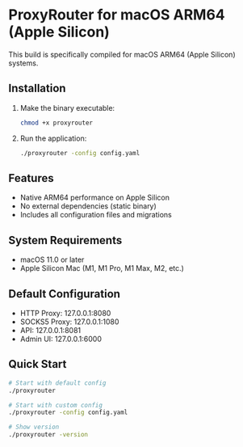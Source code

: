 # ProxyRouter for macOS ARM64 (Apple Silicon)

This build is specifically compiled for macOS ARM64 (Apple Silicon) systems.

## Installation

1. Make the binary executable:
   ```bash
   chmod +x proxyrouter
   ```

2. Run the application:
   ```bash
   ./proxyrouter -config config.yaml
   ```

## Features

- Native ARM64 performance on Apple Silicon
- No external dependencies (static binary)
- Includes all configuration files and migrations

## System Requirements

- macOS 11.0 or later
- Apple Silicon Mac (M1, M1 Pro, M1 Max, M2, etc.)

## Default Configuration

- HTTP Proxy: 127.0.0.1:8080
- SOCKS5 Proxy: 127.0.0.1:1080
- API: 127.0.0.1:8081
- Admin UI: 127.0.0.1:6000

## Quick Start

```bash
# Start with default config
./proxyrouter

# Start with custom config
./proxyrouter -config config.yaml

# Show version
./proxyrouter -version
```
